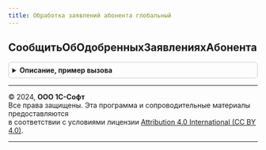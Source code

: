 ```yaml
---
title: Обработка заявлений абонента глобальный
---
```



## СообщитьОбОдобренныхЗаявленияхАбонента
<details style="margin: 1em 0; padding: 0.5em; border: 1px solid #ccc; border-radius: 6px;">

<summary style="font-weight: bold; cursor: pointer;">Описание, пример вызова</summary>

```bsl

Процедура СообщитьОбОдобренныхЗаявленияхАбонента() Экспорт
```

Пример вызова
```bsl
ОбработкаЗаявленийАбонентаГлобальный.СообщитьОбОдобренныхЗаявленияхАбонента() 
```
</details>

---

© 2024, **ООО 1С-Софт**  
Все права защищены. Эта программа и сопроводительные материалы предоставляются  
в соответствии с условиями лицензии [Attribution 4.0 International (CC BY 4.0)](https://creativecommons.org/licenses/by/4.0/legalcode).

---

